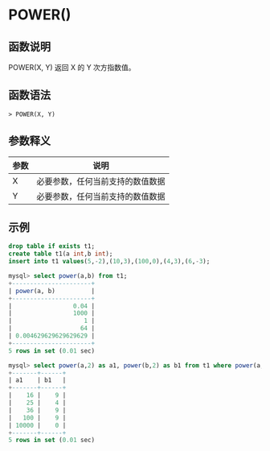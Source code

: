 # **POWER()**

## **函数说明**

POWER(X, Y) 返回 X 的 Y 次方指数值。

## **函数语法**

```
> POWER(X, Y)
```

## **参数释义**

|  参数   | 说明  |
|  ----  | ----  |
| X | 必要参数，任何当前支持的数值数据 |
| Y | 必要参数，任何当前支持的数值数据 |

## **示例**

```sql
drop table if exists t1;
create table t1(a int,b int);
insert into t1 values(5,-2),(10,3),(100,0),(4,3),(6,-3);

mysql> select power(a,b) from t1;
+----------------------+
| power(a, b)          |
+----------------------+
|                 0.04 |
|                 1000 |
|                    1 |
|                   64 |
| 0.004629629629629629 |
+----------------------+
5 rows in set (0.01 sec)

mysql> select power(a,2) as a1, power(b,2) as b1 from t1 where power(a,2) > power(b,2) order by a1 asc;
+-------+------+
| a1    | b1   |
+-------+------+
|    16 |    9 |
|    25 |    4 |
|    36 |    9 |
|   100 |    9 |
| 10000 |    0 |
+-------+------+
5 rows in set (0.01 sec)
```
